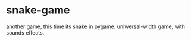 # snake-game
another game, this time its snake in pygame.
uniwersal-width game, with sounds effects.